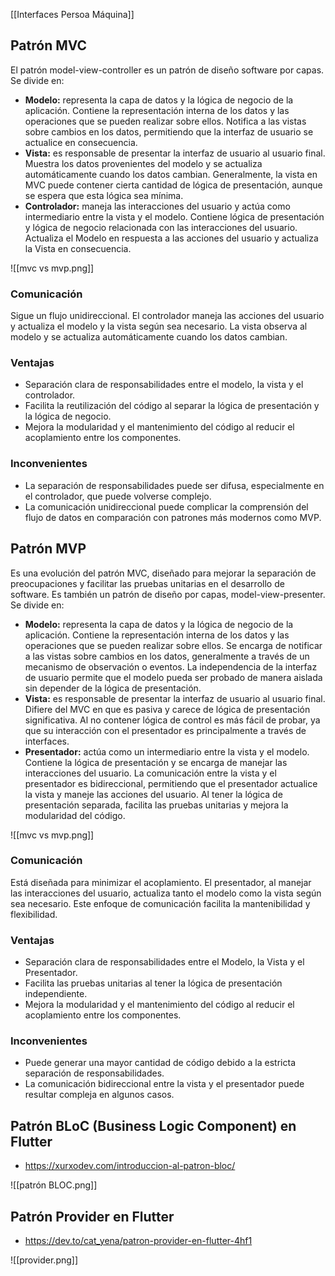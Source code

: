 [[Interfaces Persoa Máquina]]

## Patrón MVC
El patrón model-view-controller es un patrón de diseño software por capas. Se divide en:
+ **Modelo:** representa la capa de datos y la lógica de negocio de la aplicación. Contiene la representación interna de los datos y las operaciones que se pueden realizar sobre ellos. Notifica a las vistas sobre cambios en los datos, permitiendo que la interfaz de usuario se actualice en consecuencia.
+ **Vista:** es responsable de presentar la interfaz de usuario al usuario final. Muestra los datos provenientes del modelo y se actualiza automáticamente cuando los datos cambian. Generalmente, la vista en MVC puede contener cierta cantidad de lógica de presentación, aunque se espera que esta lógica sea mínima.
+ **Controlador:** maneja las interacciones del usuario y actúa como intermediario entre la vista y el modelo. Contiene lógica de presentación y lógica de negocio relacionada con las interacciones del usuario. Actualiza el Modelo en respuesta a las acciones del usuario y actualiza la Vista en consecuencia.

![[mvc vs mvp.png]]

### Comunicación
Sigue un flujo unidireccional. El controlador maneja las acciones del usuario y actualiza el modelo y la vista según sea necesario. La vista observa al modelo y se actualiza automáticamente cuando los datos cambian. 

### Ventajas
+ Separación clara de responsabilidades entre el modelo, la vista y el controlador.
+ Facilita la reutilización del código al separar la lógica de presentación y la lógica de negocio.
+ Mejora la modularidad y el mantenimiento del código al reducir el acoplamiento entre los componentes.

### Inconvenientes
+ La separación de responsabilidades puede ser difusa, especialmente en el controlador, que puede volverse complejo.
+ La comunicación unidireccional puede complicar la comprensión del flujo de datos en comparación con patrones más modernos como MVP.

## Patrón MVP
Es una evolución del patrón MVC, diseñado para mejorar la separación de preocupaciones y facilitar las pruebas unitarias en el desarrollo de software. Es también un patrón de diseño por capas, model-view-presenter. Se divide en:
+ **Modelo:** representa la capa de datos y la lógica de negocio de la aplicación. Contiene la representación interna de los datos y las operaciones que se pueden realizar sobre ellos. Se encarga de notificar a las vistas sobre cambios en los datos, generalmente a través de un mecanismo de observación o eventos. La independencia de la interfaz de usuario permite que el modelo pueda ser probado de manera aislada sin depender de la lógica de presentación.
+ **Vista:** es responsable de presentar la interfaz de usuario al usuario final. Difiere del MVC en que es pasiva y carece de lógica de presentación significativa. Al no contener lógica de control es más fácil de probar, ya que su interacción con el presentador es principalmente a través de interfaces.
+ **Presentador:** actúa como un intermediario entre la vista y el modelo. Contiene la lógica de presentación y se encarga de manejar las interacciones del usuario. La comunicación entre la vista y el presentador es bidireccional, permitiendo que el presentador actualice la vista y maneje las acciones del usuario. Al tener la lógica de presentación separada, facilita las pruebas unitarias y mejora la modularidad del código.

![[mvc vs mvp.png]]

### Comunicación
Está diseñada para minimizar el acoplamiento. El presentador, al manejar las interacciones del usuario, actualiza tanto el modelo como la vista según sea necesario. Este enfoque de comunicación facilita la mantenibilidad y flexibilidad.

### Ventajas
- Separación clara de responsabilidades entre el Modelo, la Vista y el Presentador.
- Facilita las pruebas unitarias al tener la lógica de presentación independiente.
- Mejora la modularidad y el mantenimiento del código al reducir el acoplamiento entre los componentes.

### Inconvenientes
- Puede generar una mayor cantidad de código debido a la estricta separación de responsabilidades.
- La comunicación bidireccional entre la vista y el presentador puede resultar compleja en algunos casos.

## Patrón BLoC (Business Logic Component) en Flutter
+ https://xurxodev.com/introduccion-al-patron-bloc/

![[patrón BLOC.png]]

##  Patrón Provider en Flutter
+ https://dev.to/cat_yena/patron-provider-en-flutter-4hf1

![[provider.png]]